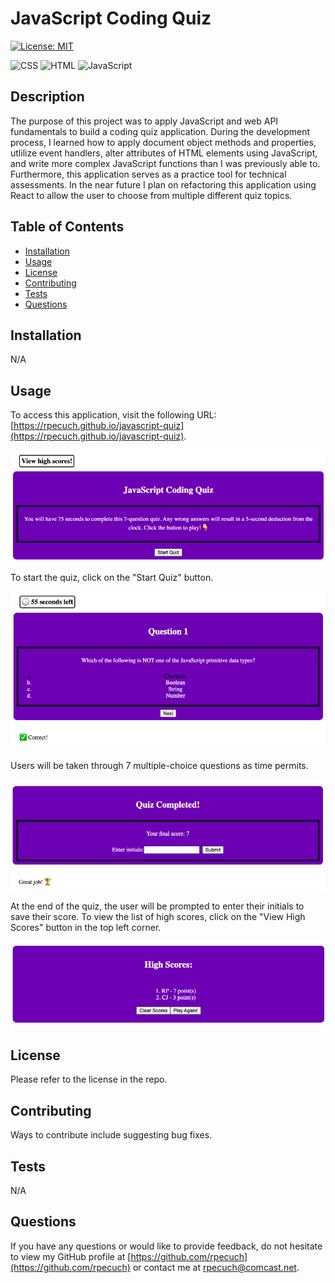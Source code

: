 # JavaScript Coding Quiz

[![License: MIT](https://img.shields.io/badge/License-MIT-yellow.svg)](https://opensource.org/licenses/MIT)

![CSS](https://img.shields.io/badge/CSS3-1572B6?style=for-the-badge&logo=css3&logoColor=white)
![HTML](https://img.shields.io/badge/HTML5-E34F26?style=for-the-badge&logo=html5&logoColor=white)
![JavaScript](https://img.shields.io/badge/JavaScript-323330?style=for-the-badge&logo=javascript&logoColor=F7DF1E)

## Description

The purpose of this project was to apply JavaScript and web API fundamentals to build a coding quiz application. During the development process, I learned how to apply document object methods and properties, utlilize event handlers, alter attributes of HTML elements using JavaScript, and write more complex JavaScript functions than I was previously able to. Furthermore, this application serves as a practice tool for technical assessments. In the near future I plan on refactoring this application using React to allow the user to choose from multiple different quiz topics.

## Table of Contents

  - [Installation](#installation)
  - [Usage](#usage)
  - [License](#license)
  - [Contributing](#contributing)
  - [Tests](#tests)
  - [Questions](#questions)

## Installation

N/A

## Usage

To access this application, visit the following URL: [https://rpecuch.github.io/javascript-quiz](https://rpecuch.github.io/javascript-quiz).

![home page of quiz with instructions](./assets/images/home-page.png)

To start the quiz, click on the "Start Quiz" button.

![sample quiz question](./assets/images/quiz-question.png)

Users will be taken through 7 multiple-choice questions as time permits.

![display of final score and input field for initials](./assets/images/quiz-completed.png)

At the end of the quiz, the user will be prompted to enter their initials to save their score. To view the list of high scores, click on the "View High Scores" button in the top left corner.

![list of high scores](./assets/images/high-scores.png)

## License

Please refer to the license in the repo.

 ## Contributing

  Ways to contribute include suggesting bug fixes.
  
  ## Tests

  N/A

  ## Questions

  If you have any questions or would like to provide feedback, do not hesitate to view my GitHub profile at [https://github.com/rpecuch](https://github.com/rpecuch) or contact me at rpecuch@comcast.net.
